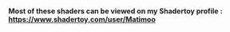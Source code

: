 #### Most of these shaders can be viewed on my Shadertoy profile : https://www.shadertoy.com/user/Matimoo
